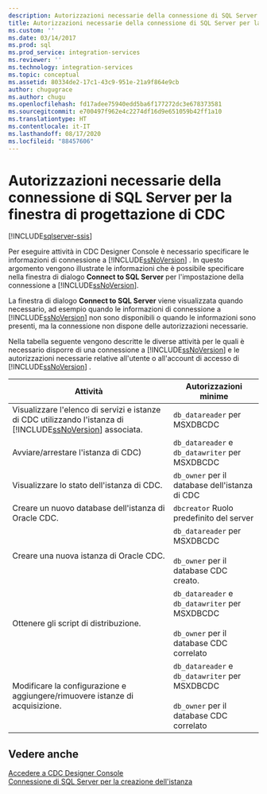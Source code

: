 ```yaml
---
description: Autorizzazioni necessarie della connessione di SQL Server per la finestra di progettazione di CDC
title: Autorizzazioni necessarie della connessione di SQL Server per la finestra di progettazione di CDC | Microsoft Docs
ms.custom: ''
ms.date: 03/14/2017
ms.prod: sql
ms.prod_service: integration-services
ms.reviewer: ''
ms.technology: integration-services
ms.topic: conceptual
ms.assetid: 80334de2-17c1-43c9-951e-21a9f864e9cb
author: chugugrace
ms.author: chugu
ms.openlocfilehash: fd17adee75940edd5ba6f177272dc3e678373581
ms.sourcegitcommit: e700497f962e4c2274df16d9e651059b42ff1a10
ms.translationtype: HT
ms.contentlocale: it-IT
ms.lasthandoff: 08/17/2020
ms.locfileid: "88457606"
---
```

# <a name="sql-server-connection-required-permissions-for-the-cdc-designer"></a>Autorizzazioni necessarie della connessione di SQL Server per la finestra di progettazione di CDC

[!INCLUDE[sqlserver-ssis](../../includes/applies-to-version/sqlserver-ssis.md)]


  Per eseguire attività in CDC Designer Console è necessario specificare le informazioni di connessione a [!INCLUDE[ssNoVersion](../../includes/ssnoversion-md.md)] . In questo argomento vengono illustrate le informazioni che è possibile specificare nella finestra di dialogo **Connect to SQL Server** per l'impostazione della connessione a [!INCLUDE[ssNoVersion](../../includes/ssnoversion-md.md)].  
  
 La finestra di dialogo **Connect to SQL Server** viene visualizzata quando necessario, ad esempio quando le informazioni di connessione a [!INCLUDE[ssNoVersion](../../includes/ssnoversion-md.md)] non sono disponibili o quando le informazioni sono presenti, ma la connessione non dispone delle autorizzazioni necessarie.  
  
 Nella tabella seguente vengono descritte le diverse attività per le quali è necessario disporre di una connessione a [!INCLUDE[ssNoVersion](../../includes/ssnoversion-md.md)] e le autorizzazioni necessarie relative all'utente o all'account di accesso di [!INCLUDE[ssNoVersion](../../includes/ssnoversion-md.md)] .  
  
|Attività|Autorizzazioni minime|  
|----------|-------------------------|  
|Visualizzare l'elenco di servizi e istanze di CDC utilizzando l'istanza di [!INCLUDE[ssNoVersion](../../includes/ssnoversion-md.md)] associata.|`db_datareader` per MSXDBCDC|  
|Avviare/arrestare l'istanza di CDC)|`db_datareader` e `db_datawriter` per MSXDBCDC|  
|Visualizzare lo stato dell'istanza di CDC.|`db_owner` per il database dell'istanza di CDC|  
|Creare un nuovo database dell'istanza di Oracle CDC.|`dbcreator` Ruolo predefinito del server|  
|Creare una nuova istanza di Oracle CDC.|`db_datareader` per MSXDBCDC<br /><br /> `db_owner` per il database CDC creato.|  
|Ottenere gli script di distribuzione.|`db_datareader` e `db_datawriter` per MSXDBCDC<br /><br /> `db_owner` per il database CDC correlato|  
|Modificare la configurazione e aggiungere/rimuovere istanze di acquisizione.|`db_datareader` e `db_datawriter` per MSXDBCDC<br /><br /> `db_owner` per il database CDC correlato|  
  
## <a name="see-also"></a>Vedere anche  
 [Accedere a CDC Designer Console](../../integration-services/change-data-capture/access-the-cdc-designer-console.md)   
 [Connessione di SQL Server per la creazione dell'istanza](../../integration-services/change-data-capture/sql-server-connection-for-instance-creation.md)  
  
  
